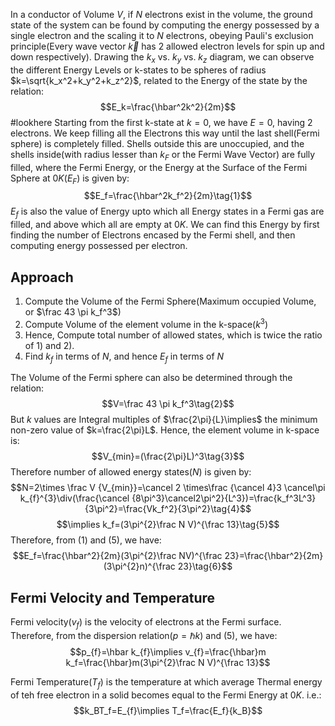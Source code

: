 In a conductor of Volume $V$, if $N$ electrons exist in the volume, the ground state of the system can be found by computing the energy possessed by a single electron and the scaling it to $N$ electrons, obeying Pauli's exclusion principle(Every wave vector $\vec k$ has 2 allowed electron levels for spin up and down respectively).
Drawing the $k_x$ vs. $k_y$ vs. $k_z$ diagram, we can observe the different Energy Levels or k-states to be spheres of radius $k=\sqrt{k_x^2+k_y^2+k_z^2}$, related to the Energy of the state by the relation:$$E_k=\frac{\hbar^2k^2}{2m}$$
#lookhere 
Starting from the first k-state at $k=0$, we have $E=0$, having 2 electrons. We keep filling all the Electrons this way until the last shell(Fermi sphere) is completely filled. Shells outside this are unoccupied, and the shells inside(with radius lesser than $k_F$ or the Fermi Wave Vector) are fully filled, where the Fermi Energy, or the Energy at the Surface of the Fermi Sphere at $0K$($E_F$) is given by:$$E_f=\frac{\hbar^2k_f^2}{2m}\tag{1}$$
$E_f$ is also the value of Energy upto which all Energy states in a Fermi gas are filled, and above which all are empty at $0K$.
We can find this Energy by first finding the number of Electrons encased by the Fermi shell, and then computing energy possessed per electron.

## Approach
1) Compute the Volume of the Fermi Sphere(Maximum occupied Volume, or $\frac 43 \pi k_f^3$)
2) Compute Volume of the element volume in the k-space($k^3$)
3) Hence, Compute total number of allowed states, which is twice the ratio of 1) and 2).
4) Find $k_f$ in terms of $N$, and hence $E_f$ in terms of $N$

The Volume of the Fermi sphere can also be determined through the relation:$$V=\frac 43 \pi k_f^3\tag{2}$$
But $k$ values are Integral multiples of $\frac{2\pi}{L}\implies$ the minimum non-zero value of $k=\frac{2\pi}L$. Hence, the element volume in k-space is:$$V_{min}=(\frac{2\pi}L)^3\tag{3}$$ 
Therefore number of allowed energy states($N$) is given by:$$N=2\times \frac V {V_{min}}=\cancel 2 \times\frac {\cancel 4}3 \cancel\pi k_{f}^{3}\div(\frac{\cancel {8\pi^3}\cancel2\pi^2}{L^3})=\frac{k_f^3L^3}{3\pi^2}=\frac{Vk_f^2}{3\pi^2}\tag{4}$$
$$\implies k_f=(3\pi^{2}\frac N V)^{\frac 13}\tag{5}$$
Therefore, from $(1)$ and $(5)$, we have:$$E_f=\frac{\hbar^2}{2m}(3\pi^{2}\frac NV)^{\frac 23}=\frac{\hbar^2}{2m}(3\pi^{2}n)^{\frac 23}\tag{6}$$


## Fermi Velocity and Temperature

Fermi velocity($v_f$) is the velocity of electrons at the Fermi surface. Therefore, from the dispersion relation($p=\hbar k$) and $(5)$, we have:$$p_{f}=\hbar k_{f}\implies v_{f}=\frac{\hbar}m k_f=\frac{\hbar}m(3\pi^{2}\frac N V)^{\frac 13}$$

Fermi Temperature($T_f$) is the temperature at which average Thermal energy of teh free electron in a solid becomes equal to the Fermi Energy at $0K$. i.e.:$$k_BT_f=E_{f}\implies T_f=\frac{E_f}{k_B}$$
